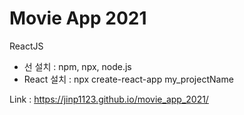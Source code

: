 # Movie App 2021

ReactJS

- 선 설치 : npm, npx, node.js
- React 설치 : npx create-react-app my_projectName

Link : https://jinp1123.github.io/movie_app_2021/

